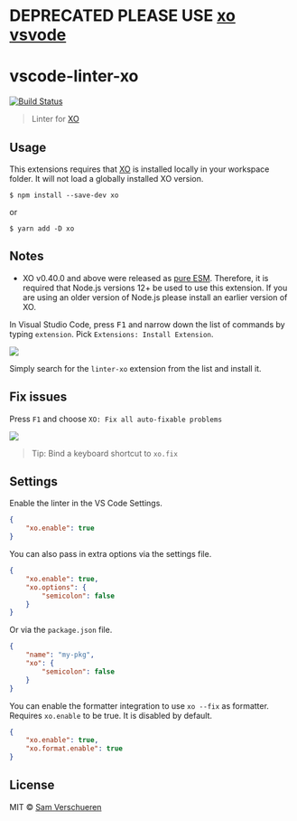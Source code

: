 # DEPRECATED PLEASE USE [xo vsvode](https://github.com/xojs/vscode-linter-xo)

# vscode-linter-xo

[![Build Status](https://travis-ci.org/spence-s/vscode-linter-xo.svg?branch=master)](https://travis-ci.org/spence-s/vscode-linter-xo)

> Linter for [XO](https://github.com/sindresorhus/xo)

## Usage

This extensions requires that [XO](https://github.com/sindresorhus/xo) is installed locally in your workspace folder. It will not load a globally installed XO version.

```shell
$ npm install --save-dev xo
```

or

```shell
$ yarn add -D xo
```

## Notes

- XO v0.40.0 and above were released as [pure ESM](https://gist.github.com/sindresorhus/a39789f98801d908bbc7ff3ecc99d99c). Therefore, it is required that Node.js versions 12+ be used to use this extension. If you are using an older version of Node.js please install an earlier version of XO.

In Visual Studio Code, press <kbd>F1</kbd> and narrow down the list of commands by typing `extension`. Pick `Extensions: Install Extension`.

![](screenshot.png)

Simply search for the `linter-xo` extension from the list and install it.

## Fix issues

Press `F1` and choose `XO: Fix all auto-fixable problems`

![](media/fix.gif)

> Tip: Bind a keyboard shortcut to `xo.fix`

## Settings

Enable the linter in the VS Code Settings.

```json
{
	"xo.enable": true
}
```

You can also pass in extra options via the settings file.

```json
{
	"xo.enable": true,
	"xo.options": {
		"semicolon": false
	}
}
```

Or via the `package.json` file.

```json
{
	"name": "my-pkg",
	"xo": {
		"semicolon": false
	}
}
```

You can enable the formatter integration to use `xo --fix` as formatter. Requires `xo.enable` to be true. It is disabled by default.

```json
{
	"xo.enable": true,
	"xo.format.enable": true
}
```

## License

MIT © [Sam Verschueren](http://github.com/SamVerschueren)
